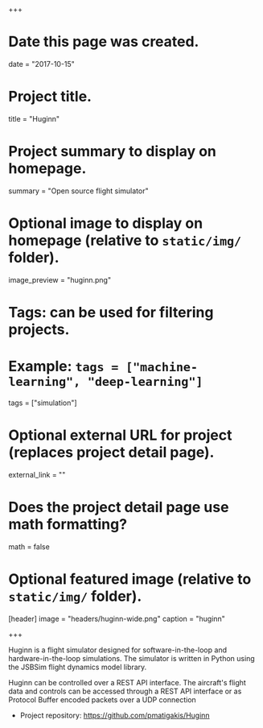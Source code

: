 +++
# Date this page was created.
date = "2017-10-15"

# Project title.
title = "Huginn"

# Project summary to display on homepage.
summary = "Open source flight simulator"

# Optional image to display on homepage (relative to `static/img/` folder).
image_preview = "huginn.png"

# Tags: can be used for filtering projects.
# Example: `tags = ["machine-learning", "deep-learning"]`
tags = ["simulation"]

# Optional external URL for project (replaces project detail page).
external_link = ""

# Does the project detail page use math formatting?
math = false

# Optional featured image (relative to `static/img/` folder).
[header]
image = "headers/huginn-wide.png"
caption = "huginn"

+++

Huginn is a flight simulator designed for software-in-the-loop and hardware-in-the-loop simulations.
The simulator is written in Python using the JSBSim flight dynamics model library.

Huginn can be controlled over a REST API interface. The aircraft's flight data and
controls can be accessed through a REST API interface or as Protocol Buffer encoded
packets over a UDP connection

* Project repository: https://github.com/pmatigakis/Huginn
